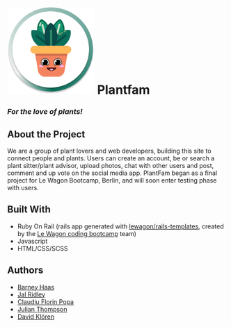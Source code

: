 #  <img src="https://github.com/brednadflex/plantfam/blob/master/app/assets/images/PlantCharacter.png" width="200" /> **Plantfam**
### *For the love of plants!*

## **About the Project**

We are a group of plant lovers and web developers, building this site to connect people and plants.  Users can create an account, be or search a plant sitter/plant advisor, upload photos, chat with other users and post, comment and up vote on the social media app.  PlantFam began as a final project for Le Wagon Bootcamp, Berlin, and will soon enter testing phase with users.


## **Built With**

* Ruby On Rail (rails app generated with [lewagon/rails-templates](https://github.com/lewagon/rails-templates), created by the [Le Wagon coding bootcamp](https://www.lewagon.com) team)
* Javascript
* HTML/CSS/SCSS


## **Authors**

* [Barney Haas](https://github.com/brednadflex)
* [Jal Ridley](https://github.com/jalridley)
* [Claudiu Florin Popa](https://github.com/Claudiu7672)
* [Julian Thompson](https://github.com/JulianLovesJiuJitsu)
* [David Klören](https://github.com/dkloeren)